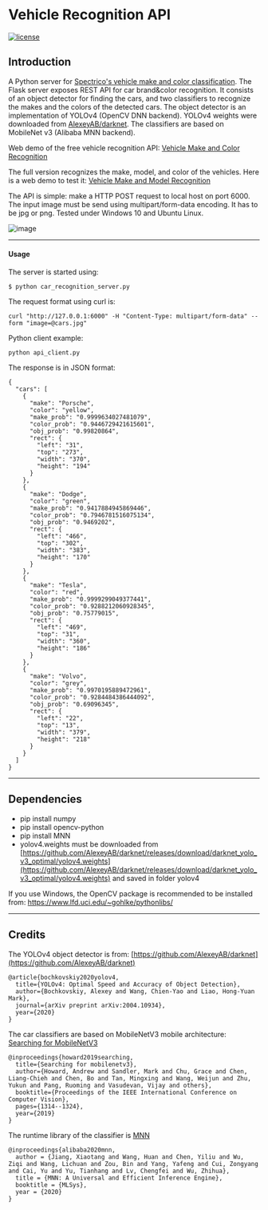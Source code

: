 # Vehicle Recognition API

[![license](https://img.shields.io/github/license/mashape/apistatus.svg)](LICENSE)

## Introduction

A Python server for [Spectrico's vehicle make and color classification](http://spectrico.com/car-make-model-recognition.html). The Flask server exposes REST API for car brand&color recognition. It consists of an object detector for finding the cars, and two classifiers to recognize the makes and the colors of the detected cars. The object detector is an implementation of YOLOv4 (OpenCV DNN backend). YOLOv4 weights were downloaded from [AlexeyAB/darknet](https://github.com/AlexeyAB/darknet/releases/download/darknet_yolo_v3_optimal/yolov4.weights). The classifiers are based on MobileNet v3 (Alibaba MNN backend). 

Web demo of the free vehicle recognition API: [Vehicle Make and Color Recognition](http://spectrico.com/demo-car-brand-recognition.html)

The full version recognizes the make, model, and color of the vehicles. Here is a web demo to test it: [Vehicle Make and Model Recognition](http://spectrico.com/demo-car-mmr.html)

The API is simple: make a HTTP POST request to local host on port 6000.
The input image must be send using multipart/form-data encoding. It has to be jpg or png.
Tested under Windows 10 and Ubuntu Linux.


![image](https://github.com/spectrico/vehicle-recognition-api-yolov4-python/raw/master/car-make-model.png?raw=true)

---

#### Usage
The server is started using:
```
$ python car_recognition_server.py
```
The request format using curl is:
```
curl "http://127.0.0.1:6000" -H "Content-Type: multipart/form-data" --form "image=@cars.jpg"
```
Python client example:
```
python api_client.py
```
The response is in JSON format:
```
{
  "cars": [
    {
      "make": "Porsche",
      "color": "yellow",
      "make_prob": "0.9999634027481079",
      "color_prob": "0.9446729421615601",
      "obj_prob": "0.99820864",
      "rect": {
        "left": "31",
        "top": "273",
        "width": "370",
        "height": "194"
      }
    },
    {
      "make": "Dodge",
      "color": "green",
      "make_prob": "0.9417884945869446",
      "color_prob": "0.7946781516075134",
      "obj_prob": "0.9469202",
      "rect": {
        "left": "466",
        "top": "302",
        "width": "383",
        "height": "170"
      }
    },
    {
      "make": "Tesla",
      "color": "red",
      "make_prob": "0.9999299049377441",
      "color_prob": "0.9288212060928345",
      "obj_prob": "0.75779015",
      "rect": {
        "left": "469",
        "top": "31",
        "width": "360",
        "height": "186"
      }
    },
    {
      "make": "Volvo",
      "color": "grey",
      "make_prob": "0.9970195889472961",
      "color_prob": "0.9284484386444092",
      "obj_prob": "0.69096345",
      "rect": {
        "left": "22",
        "top": "13",
        "width": "379",
        "height": "218"
      }
    }
  ]
}

```
---
## Dependencies
  - pip install numpy
  - pip install opencv-python
  - pip install MNN
  - yolov4.weights must be downloaded from [https://github.com/AlexeyAB/darknet/releases/download/darknet_yolo_v3_optimal/yolov4.weights](https://github.com/AlexeyAB/darknet/releases/download/darknet_yolo_v3_optimal/yolov4.weights) and saved in folder yolov4

  If you use Windows, the OpenCV package is recommended to be installed from: https://www.lfd.uci.edu/~gohlke/pythonlibs/

---
## Credits
The YOLOv4 object detector is from: [https://github.com/AlexeyAB/darknet](https://github.com/AlexeyAB/darknet)
```
@article{bochkovskiy2020yolov4,
  title={YOLOv4: Optimal Speed and Accuracy of Object Detection},
  author={Bochkovskiy, Alexey and Wang, Chien-Yao and Liao, Hong-Yuan Mark},
  journal={arXiv preprint arXiv:2004.10934},
  year={2020}
}
```
The car classifiers are based on MobileNetV3 mobile architecture: [Searching for MobileNetV3](https://arxiv.org/abs/1905.02244)
```
@inproceedings{howard2019searching,
  title={Searching for mobilenetv3},
  author={Howard, Andrew and Sandler, Mark and Chu, Grace and Chen, Liang-Chieh and Chen, Bo and Tan, Mingxing and Wang, Weijun and Zhu, Yukun and Pang, Ruoming and Vasudevan, Vijay and others},
  booktitle={Proceedings of the IEEE International Conference on Computer Vision},
  pages={1314--1324},
  year={2019}
}
```

The runtime library of the classifier is [MNN](https://github.com/alibaba/MNN)
```
@inproceedings{alibaba2020mnn,
  author = {Jiang, Xiaotang and Wang, Huan and Chen, Yiliu and Wu, Ziqi and Wang, Lichuan and Zou, Bin and Yang, Yafeng and Cui, Zongyang and Cai, Yu and Yu, Tianhang and Lv, Chengfei and Wu, Zhihua},
  title = {MNN: A Universal and Efficient Inference Engine},
  booktitle = {MLSys},
  year = {2020}
}
```

